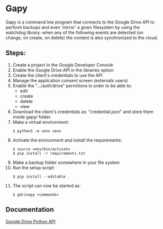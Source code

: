 # Gapy

Gapy is a command line program that connects to the Google Drive API to perform backups and even 'mirror' a given filesystem by using the watchdog library: when any of the following events are detected (on change, on create, on delete) the content is also synchronized to the cloud.


## Steps: 

1. Create a project in the Google Developer Console
2. Enable the Google Drive API in the libraries option
3. Create the client's credentials to use the API
4. Manage the application consent screen (externals users)
5. Enable the ".../auth/drive" permitions in order to be able to:
    + edit
    + create
    + delete
    + view 
6. Download the client's credentials as: "credential.json" and store them inside gapy/ folder.
7. Make a virtual environment: 
   ```
   $ python3 -m venv venv 
   ```
8. Activate the environment and install the requirements:
   ```
   $ source venv/bin/activate
   $ pip install -r requirements.txt
   ```
9. Make a backup folder somewhere in your file system
10. Run the setup script:
    ```
    $ pip install --editable .
    ```
11. The script can now be started as:
    ```
    $ gdrivepy <commands>
    ``` 



## Documentation

[Google Drive Python API](https://googleapis.github.io/google-api-python-client/docs/dyn/drive_v3.files.html)

